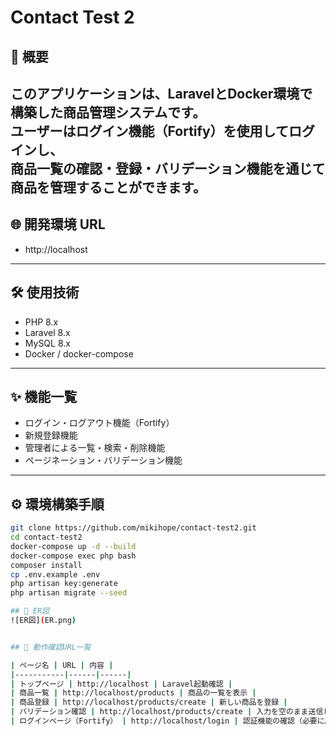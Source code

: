 # Contact Test 2

## 📖 概要

このアプリケーションは、LaravelとDocker環境で構築した商品管理システムです。  
ユーザーはログイン機能（Fortify）を使用してログインし、  
商品一覧の確認・登録・バリデーション機能を通じて商品を管理することができます。
---

## 🌐 開発環境 URL

-   http://localhost

---

## 🛠 使用技術

-   PHP 8.x
-   Laravel 8.x
-   MySQL 8.x
-   Docker / docker-compose

---

## ✨ 機能一覧

-   ログイン・ログアウト機能（Fortify）
-   新規登録機能
-   管理者による一覧・検索・削除機能
-   ページネーション・バリデーション機能

---

## ⚙️ 環境構築手順

```bash
git clone https://github.com/mikihope/contact-test2.git
cd contact-test2
docker-compose up -d --build
docker-compose exec php bash
composer install
cp .env.example .env
php artisan key:generate
php artisan migrate --seed

## 🧩 ER図
![ER図](ER.png)


## 📍 動作確認URL一覧

| ページ名 | URL | 内容 |
|-----------|------|------|
| トップページ | http://localhost | Laravel起動確認 |
| 商品一覧 | http://localhost/products | 商品の一覧を表示 |
| 商品登録 | http://localhost/products/create | 新しい商品を登録 |
| バリデーション確認 | http://localhost/products/create | 入力を空のまま送信して確認 |
| ログインページ（Fortify） | http://localhost/login | 認証機能の確認（必要に応じて） |




